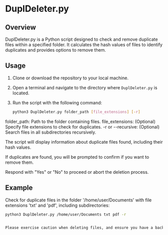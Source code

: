 # DuplDeleter.py

## Overview
DuplDeleter.py is a Python script designed to check and remove duplicate files within a specified folder. It calculates the hash values of files to identify duplicates and provides options to remove them.

## Usage
1. Clone or download the repository to your local machine.

2. Open a terminal and navigate to the directory where `DuplDeleter.py` is located.

3. Run the script with the following command:
   ```bash
   python3 DuplDeleter.py folder_path [file_extensions] [-r]

folder_path: Path to the folder containing files.
file_extensions: (Optional) Specify file extensions to check for duplicates.
-r or --recursive: (Optional) Search files in all subdirectories recursively.

The script will display information about duplicate files found, including their hash values.

If duplicates are found, you will be prompted to confirm if you want to remove them.

Respond with "Yes" or "No" to proceed or abort the deletion process.

## Example

Check for duplicate files in the folder '/home/user/Documents' with file extensions 'txt' and 'pdf', including subdirectories:
```bash
python3 DuplDeleter.py /home/user/Documents txt pdf -r


Please exercise caution when deleting files, and ensure you have a backup if needed. have a good day.
